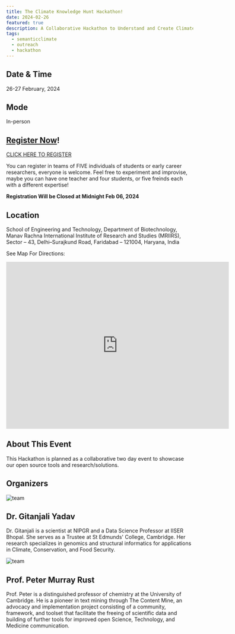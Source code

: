 ```yaml
---
title: The Climate Knowledge Hunt Hackathon!
date: 2024-02-26
featured: true
description: A Collaborative Hackathon to Understand and Create Climate Knowledge
tags:
  - semanticclimate
  - outreach
  - hackathon
---
```

## Date & Time

26-27 February, 2024

## Mode 
In-person

## [Register Now](https://forms.gle/nFG5gYHmAGyVbx5X6)!
[CLICK HERE TO REGISTER](https://forms.gle/nFG5gYHmAGyVbx5X6)

You can register in teams of FIVE individuals of students or early career researchers, everyone is welcome. Feel free to experiment and improvise, maybe you can have one teacher and four students, or five freinds each with a different expertise! 

<b>Registration Will be Closed at Midnight Feb 06, 2024 </b>

## Location 
School of Engineering and Technology, Department of Biotechnology, Manav Rachna International Institute of Research and Studies (MRIIRS), Sector – 43, Delhi–Surajkund Road, Faridabad – 121004, Haryana, India

See Map For Directions:

<iframe src="https://www.google.com/maps/embed?pb=!1m10!1m8!1m3!1d56127.48959827611!2d77.283747!3d28.450378!3m2!1i1024!2i768!4f13.1!5e0!3m2!1sen!2sus!4v1705773145598!5m2!1sen!2sus" width="600" height="450" style="border:0;" allowfullscreen="" loading="lazy" referrerpolicy="no-referrer-when-downgrade"></iframe>

## About This Event
This Hackathon is planned as a collaborative two day event to showcase our open source tools and research/solutions. 

## Organizers

<!-- New organizers -->
<div class="p-4 lg:w-full flex sm:flex-row flex-col items-center sm:justify-start justify-center text-center sm:text-left">
    <div class="flex-shrink-0">
        <img alt="team" class="rounded-lg w-24 h-24 object-cover object-center sm:mb-0 mb-4" src="/p/static/img/GY_photo.png" loading="lazy">
    </div>
    <div class="flex-grow sm:pl-8">
        <h2 class="title-font font-medium text-lg text-black">Dr. Gitanjali Yadav</h2>
        <p class="mb-3">Dr. Gitanjali is a scientist at NIPGR and a Data Science Professor at IISER Bhopal. She serves as a Trustee at St Edmunds' College, Cambridge. Her research specializes in genomics and structural informatics for applications in Climate, Conservation, and Food Security.</p>
    </div>
</div>
<div class="p-4 lg:w-full flex sm:flex-row flex-col items-center sm:justify-start justify-center text-center sm:text-left">
    <div class="flex-shrink-0">
        <img alt="team" class="rounded-lg w-24 h-24 object-cover object-center sm:mb-0 mb-4" src="/p/static/img/PMR_photo.png" loading="lazy">
    </div>
    <div class="flex-grow sm:pl-8">
        <h2 class="title-font font-medium text-lg text-black">Prof. Peter Murray Rust</h2>
        <p class="mb-3">Prof. Peter is a distinguished professor of chemistry at the University of Cambridge. He is a pioneer in text mining through The Content Mine, an advocacy and implementation project consisting of a community, framework, and toolset that facilitate the freeing of scientific data and building of further tools for improved open Science, Technology, and Medicine communication.</p>
    </div>
</div>

